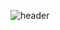 <!-- ![header](https://capsule-render.vercel.app/api?text=IlmunKu&fontSize=40?type=wave) -->

![header](https://capsule-render.vercel.app/api?type=rounded&color=gradient&text=%20asdf%20&height=300&fontSize=100&textBg=true)

